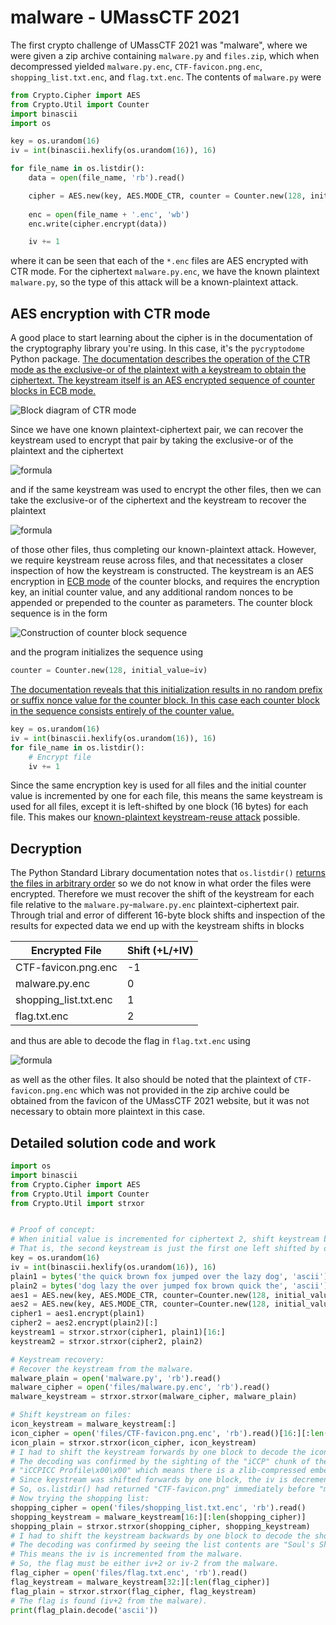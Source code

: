 # malware - UMassCTF 2021
The first crypto challenge of UMassCTF 2021 was "malware", where we were given a zip archive containing `malware.py` and `files.zip`, which when decompressed yielded `malware.py.enc`, `CTF-favicon.png.enc`, `shopping_list.txt.enc`, and `flag.txt.enc`. The contents of `malware.py` were
```python
from Crypto.Cipher import AES
from Crypto.Util import Counter
import binascii
import os

key = os.urandom(16)
iv = int(binascii.hexlify(os.urandom(16)), 16)

for file_name in os.listdir():
    data = open(file_name, 'rb').read()

    cipher = AES.new(key, AES.MODE_CTR, counter = Counter.new(128, initial_value=iv))
    
    enc = open(file_name + '.enc', 'wb')
    enc.write(cipher.encrypt(data))

    iv += 1
```
where it can be seen that each of the `*.enc` files are AES encrypted with CTR mode. For the ciphertext `malware.py.enc`, we have the known plaintext `malware.py`, so the type of this attack will be a known-plaintext attack.
## AES encryption with CTR mode
A good place to start learning about the cipher is in the documentation of the cryptography library you're using. In this case, it's the `pycryptodome` Python package. [The documentation describes the operation of the CTR mode as the exclusive-or of the plaintext with a keystream to obtain the ciphertext. The keystream itself is an AES encrypted sequence of counter blocks in ECB mode.](https://pycryptodome.readthedocs.io/en/latest/src/cipher/classic.html#ctr-mode)

![Block diagram of CTR mode](https://upload.wikimedia.org/wikipedia/commons/4/4d/CTR_encryption_2.svg)

Since we have one known plaintext-ciphertext pair, we can recover the keystream used to encrypt that pair by taking the exclusive-or of the plaintext and the ciphertext

![formula](https://render.githubusercontent.com/render/math?math=P\oplus%20C=P\oplus(P\oplus%20K)=K)

and if the same keystream was used to encrypt the other files, then we can take the exclusive-or of the ciphertext and the keystream to recover the plaintext

![formula](https://render.githubusercontent.com/render/math?math=C\oplus%20K=(P%20\oplus%20K)\oplus%20K=P)

of those other files, thus completing our known-plaintext attack. However, we require keystream reuse across files, and that necessitates a closer inspection of how the keystream is constructed. The keystream is an AES encryption in [ECB mode](https://en.wikipedia.org/wiki/Block_cipher_mode_of_operation#Electronic_codebook_(ECB)) of the counter blocks, and requires the encryption key, an initial counter value, and any additional random nonces to be appended or prepended to the counter as parameters. The counter block sequence is in the form

![Construction of counter block sequence](https://pycryptodome.readthedocs.io/en/latest/_images/counter_be.png)

and the program initializes the sequence using
```python
counter = Counter.new(128, initial_value=iv)
```
[The documentation reveals that this initialization results in no random prefix or suffix nonce value for the counter block. In this case each counter block in the sequence consists entirely of the counter value.](https://pycryptodome.readthedocs.io/en/latest/src/util/util.html#crypto-util-counter-module)
```python
key = os.urandom(16)
iv = int(binascii.hexlify(os.urandom(16)), 16)
for file_name in os.listdir():
    # Encrypt file
    iv += 1
```
Since the same encryption key is used for all files and the initial counter value is incremented by one for each file, this means the same keystream is used for all files, except it is left-shifted by one block (16 bytes) for each file. This makes our [known-plaintext keystream-reuse attack](https://crypto.stackexchange.com/a/35225) possible.
## Decryption
The Python Standard Library documentation notes that `os.listdir()` [returns the files in arbitrary order](https://docs.python.org/3/library/os.html#os.listdir) so we do not know in what order the files were encrypted. Therefore we must recover the shift of the keystream for each file relative to the `malware.py`-`malware.py.enc` plaintext-ciphertext pair. Through trial and error of different 16-byte block shifts and inspection of the results for expected data we end up with the keystream shifts in blocks

| Encrypted File | Shift (+L/+IV) |
| -------- | -------- |
| CTF-favicon.png.enc | -1 |
| malware.py.enc | 0 |
| shopping_list.txt.enc | 1 |
| flag.txt.enc | 2 |

and thus are able to decode the flag in `flag.txt.enc` using

![formula](https://render.githubusercontent.com/render/math?math=C\oplus%20(K\ll%2032\text{B})=(P%20\oplus%20(K\ll%2032\text{B}))\oplus%20(K\ll%2032\text{B})=P)

as well as the other files. It also should be noted that the plaintext of `CTF-favicon.png.enc` which was not provided in the zip archive could be obtained from the favicon of the UMassCTF 2021 website, but it was not necessary to obtain more plaintext in this case.
## Detailed solution code and work
```python
import os
import binascii
from Crypto.Cipher import AES
from Crypto.Util import Counter
from Crypto.Util import strxor


# Proof of concept:
# When initial value is incremented for ciphertext 2, shift keystream backward one block.
# That is, the second keystream is just the first one left shifted by one block (16 bytes).
key = os.urandom(16)
iv = int(binascii.hexlify(os.urandom(16)), 16)
plain1 = bytes('the quick brown fox jumped over the lazy dog', 'ascii')
plain2 = bytes('dog lazy the over jumped fox brown quick the', 'ascii')
aes1 = AES.new(key, AES.MODE_CTR, counter=Counter.new(128, initial_value=iv))
aes2 = AES.new(key, AES.MODE_CTR, counter=Counter.new(128, initial_value=iv+1))
cipher1 = aes1.encrypt(plain1)
cipher2 = aes2.encrypt(plain2)[:]
keystream1 = strxor.strxor(cipher1, plain1)[16:]
keystream2 = strxor.strxor(cipher2, plain2)

# Keystream recovery:
# Recover the keystream from the malware.
malware_plain = open('malware.py', 'rb').read()
malware_cipher = open('files/malware.py.enc', 'rb').read()
malware_keystream = strxor.strxor(malware_cipher, malware_plain)

# Shift keystream on files:
icon_keystream = malware_keystream[:]
icon_cipher = open('files/CTF-favicon.png.enc', 'rb').read()[16:][:len(icon_keystream)]
icon_plain = strxor.strxor(icon_cipher, icon_keystream)
# I had to shift the keystream forwards by one block to decode the icon ciphertext.
# The decoding was confirmed by the sighting of the "iCCP" chunk of the PNG specification
# "iCCPICC Profile\x00\x00" which means there is a zlib-compressed embedded ICC profile.
# Since keystream was shifted forwards by one block, the iv is decremented from the malware.
# So, os.listdir() had returned "CTF-favicon.png" immediately before "malware.py".
# Now trying the shopping list:
shopping_cipher = open('files/shopping_list.txt.enc', 'rb').read()
shopping_keystream = malware_keystream[16:][:len(shopping_cipher)]
shopping_plain = strxor.strxor(shopping_cipher, shopping_keystream)
# I had to shift the keystream backwards by one block to decode the shopping ciphertext.
# The decoding was confirmed by seeing the list contents are "Soul's Shopping List".
# This means the iv is incremented from the malware.
# So, the flag must be either iv+2 or iv-2 from the malware.
flag_cipher = open('files/flag.txt.enc', 'rb').read()
flag_keystream = malware_keystream[32:][:len(flag_cipher)]
flag_plain = strxor.strxor(flag_cipher, flag_keystream)
# The flag is found (iv+2 from the malware).
print(flag_plain.decode('ascii'))
```
